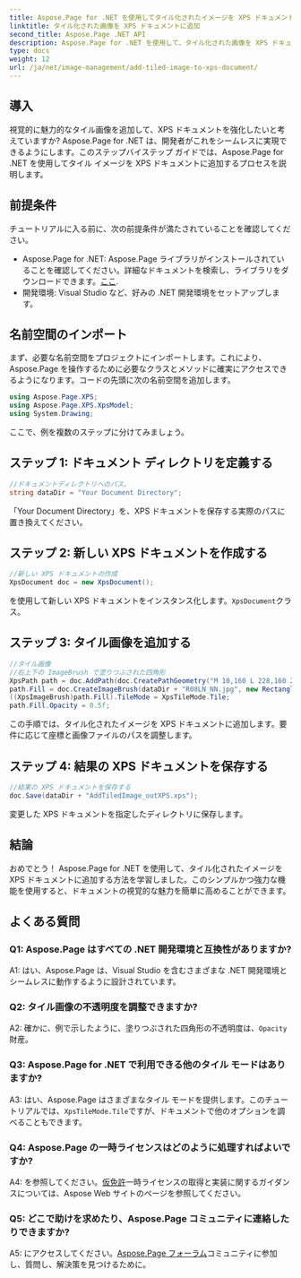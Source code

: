 ```yaml
---
title: Aspose.Page for .NET を使用してタイル化されたイメージを XPS ドキュメントに追加する
linktitle: タイル化された画像を XPS ドキュメントに追加
second_title: Aspose.Page .NET API
description: Aspose.Page for .NET を使用して、タイル化された画像を XPS ドキュメントに簡単に追加してみましょう。視覚的な魅力を高め、魅力的なドキュメントを作成します。
type: docs
weight: 12
url: /ja/net/image-management/add-tiled-image-to-xps-document/
---
```

## 導入

視覚的に魅力的なタイル画像を追加して、XPS ドキュメントを強化したいと考えていますか? Aspose.Page for .NET は、開発者がこれをシームレスに実現できるようにします。このステップバイステップ ガイドでは、Aspose.Page for .NET を使用してタイル イメージを XPS ドキュメントに追加するプロセスを説明します。

## 前提条件

チュートリアルに入る前に、次の前提条件が満たされていることを確認してください。

-  Aspose.Page for .NET: Aspose.Page ライブラリがインストールされていることを確認してください。詳細なドキュメントを検索し、ライブラリをダウンロードできます。[ここ](https://reference.aspose.com/page/net/).
- 開発環境: Visual Studio など、好みの .NET 開発環境をセットアップします。

## 名前空間のインポート

まず、必要な名前空間をプロジェクトにインポートします。これにより、Aspose.Page を操作するために必要なクラスとメソッドに確実にアクセスできるようになります。コードの先頭に次の名前空間を追加します。

```csharp
using Aspose.Page.XPS;
using Aspose.Page.XPS.XpsModel;
using System.Drawing;
```

ここで、例を複数のステップに分けてみましょう。

## ステップ 1: ドキュメント ディレクトリを定義する

```csharp
//ドキュメントディレクトリへのパス。
string dataDir = "Your Document Directory";
```

「Your Document Directory」を、XPS ドキュメントを保存する実際のパスに置き換えてください。

## ステップ 2: 新しい XPS ドキュメントを作成する

```csharp
//新しい XPS ドキュメントの作成
XpsDocument doc = new XpsDocument();
```

を使用して新しい XPS ドキュメントをインスタンス化します。`XpsDocument`クラス。

## ステップ 3: タイル画像を追加する

```csharp
//タイル画像
//右上下の ImageBrush で塗りつぶされた四角形
XpsPath path = doc.AddPath(doc.CreatePathGeometry("M 10,160 L 228,160 228,305 10,305"));
path.Fill = doc.CreateImageBrush(dataDir + "R08LN_NN.jpg", new RectangleF(0f, 0f, 128f, 96f), new RectangleF(0f, 0f, 64f, 48f));
((XpsImageBrush)path.Fill).TileMode = XpsTileMode.Tile;
path.Fill.Opacity = 0.5f;
```

この手順では、タイル化されたイメージを XPS ドキュメントに追加します。要件に応じて座標と画像ファイルのパスを調整します。

## ステップ 4: 結果の XPS ドキュメントを保存する

```csharp
//結果の XPS ドキュメントを保存する
doc.Save(dataDir + "AddTiledImage_outXPS.xps");
```

変更した XPS ドキュメントを指定したディレクトリに保存します。

## 結論

おめでとう！ Aspose.Page for .NET を使用して、タイル化されたイメージを XPS ドキュメントに追加する方法を学習しました。このシンプルかつ強力な機能を使用すると、ドキュメントの視覚的な魅力を簡単に高めることができます。

## よくある質問

### Q1: Aspose.Page はすべての .NET 開発環境と互換性がありますか?

A1: はい、Aspose.Page は、Visual Studio を含むさまざまな .NET 開発環境とシームレスに動作するように設計されています。

### Q2: タイル画像の不透明度を調整できますか?

A2: 確かに、例で示したように、塗りつぶされた四角形の不透明度は、`Opacity`財産。

### Q3: Aspose.Page for .NET で利用できる他のタイル モードはありますか?

 A3: はい、Aspose.Page はさまざまなタイル モードを提供します。このチュートリアルでは、`XpsTileMode.Tile`ですが、ドキュメントで他のオプションを調べることもできます。

### Q4: Aspose.Page の一時ライセンスはどのように処理すればよいですか?

 A4: を参照してください。[仮免許](https://purchase.aspose.com/temporary-license/)一時ライセンスの取得と実装に関するガイダンスについては、Aspose Web サイトのページを参照してください。

### Q5: どこで助けを求めたり、Aspose.Page コミュニティに連絡したりできますか?

 A5: にアクセスしてください。[Aspose.Page フォーラム](https://forum.aspose.com/c/page/39)コミュニティに参加し、質問し、解決策を見つけるために。